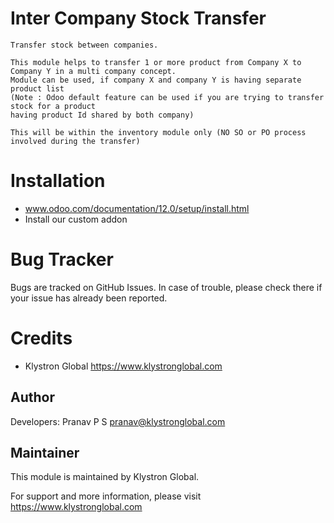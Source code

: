 Inter Company Stock Transfer
============================

    Transfer stock between companies.
    
    This module helps to transfer 1 or more product from Company X to Company Y in a multi company concept.
    Module can be used, if company X and company Y is having separate product list 
    (Note : Odoo default feature can be used if you are trying to transfer stock for a product 
    having product Id shared by both company)
    
    This will be within the inventory module only (NO SO or PO process involved during the transfer)


Installation
============
- www.odoo.com/documentation/12.0/setup/install.html
- Install our custom addon

Bug Tracker
===========
Bugs are tracked on GitHub Issues. In case of trouble, please check there if your issue has already been reported.

Credits
=======
* Klystron Global <https://www.klystronglobal.com>

Author
------

Developers: Pranav P S <pranav@klystronglobal.com>


Maintainer
----------

This module is maintained by Klystron Global.

For support and more information, please visit https://www.klystronglobal.com

